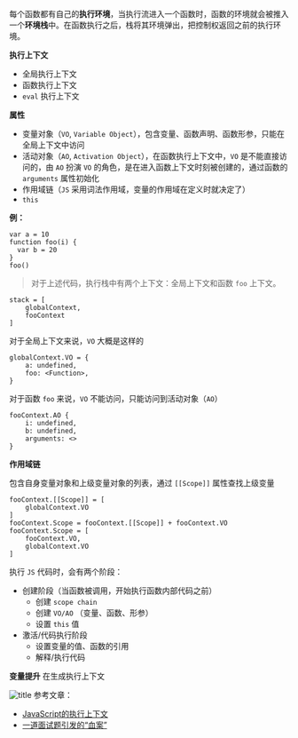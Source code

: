 每个函数都有自己的**执行环境**，当执行流进入一个函数时，函数的环境就会被推入一个**环境栈**中。在函数执行之后，栈将其环境弹出，把控制权返回之前的执行环境。

**执行上下文**
- 全局执行上下文
- 函数执行上下文
- `eval` 执行上下文

**属性**
- 变量对象（`VO`, `Variable Object`），包含变量、函数声明、函数形参，只能在全局上下文中访问
- 活动对象（`AO`, `Activation Object`），在函数执行上下文中，`VO` 是不能直接访问的，由 `AO` 扮演 `VO` 的角色，是在进入函数上下文时刻被创建的，通过函数的 `arguments` 属性初始化
- 作用域链（`JS` 采用词法作用域，变量的作用域在定义时就决定了）
- `this`

**例：**
```
var a = 10
function foo(i) {
  var b = 20
}
foo()
```
> 对于上述代码，执行栈中有两个上下文：全局上下文和函数 `foo` 上下文。

```
stack = [
    globalContext,
    fooContext
]
```
对于全局上下文来说，`VO` 大概是这样的
```
globalContext.VO = {
    a: undefined,
    foo: <Function>,
}
```
对于函数 `foo` 来说，`VO` 不能访问，只能访问到活动对象（`AO`）
```
fooContext.AO {
    i: undefined,
    b: undefined,
    arguments: <>
}
```

**作用域链**

包含自身变量对象和上级变量对象的列表，通过 `[[Scope]]` 属性查找上级变量

```
fooContext.[[Scope]] = [
    globalContext.VO
]
fooContext.Scope = fooContext.[[Scope]] + fooContext.VO
fooContext.Scope = [
    fooContext.VO,
    globalContext.VO
]
```
执行 `JS` 代码时，会有两个阶段：
- 创建阶段（当函数被调用，开始执行函数内部代码之前）
  - 创建 `scope chain`
  - 创建 `VO/AO` （变量、函数、形参）
  - 设置 `this` 值
- 激活/代码执行阶段
  - 设置变量的值、函数的引用
  - 解释/执行代码

**变量提升**
在生成执行上下文

![title](https://i.loli.net/2019/06/05/5cf737725319759067.png)
参考文章：
- [JavaScript的执行上下文](https://www.cnblogs.com/wilber2013/p/4909430.html#_nav_1)
- [一道面试题引发的“血案”](https://juejin.im/post/5bab1d4ae51d450e4d2feb7a)
